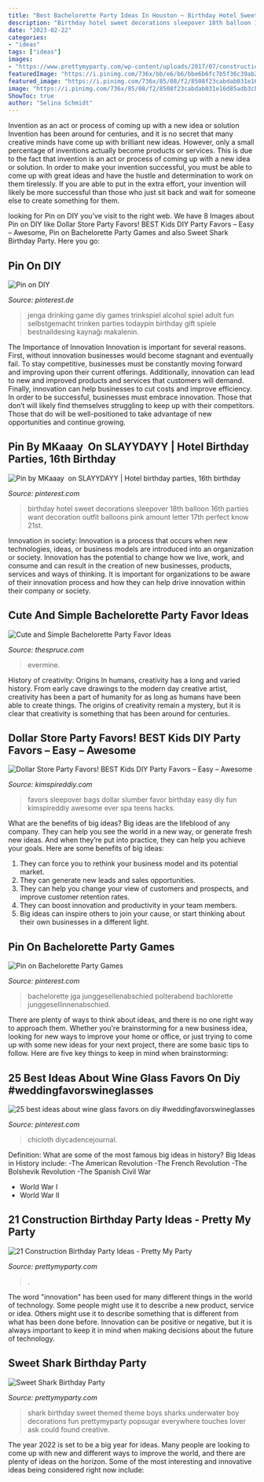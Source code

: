 ```yaml
---
title: "Best Bachelorette Party Ideas In Houston ~ Birthday Hotel Sweet Decorations Sleepover 18th Balloon 16th Parties Want Decoration Outfit Balloons Pink Amount Letter 17th Perfect Know 21st"
description: "Birthday hotel sweet decorations sleepover 18th balloon 16th parties want decoration outfit balloons pink amount letter 17th perfect know 21st"
date: "2023-02-22"
categories:
- "ideas"
tags: ["ideas"]
images:
- "https://www.prettymyparty.com/wp-content/uploads/2017/07/construction-party-ideas-dessert-table.jpg"
featuredImage: "https://i.pinimg.com/736x/bb/e6/b6/bbe6b6fc7b5f36c39ab2aa39f1c458b5.jpg"
featured_image: "https://i.pinimg.com/736x/85/08/f2/8508f23cabdab031e16d85adb3cbe711.jpg"
image: "https://i.pinimg.com/736x/85/08/f2/8508f23cabdab031e16d85adb3cbe711.jpg"
ShowToc: true
author: "Selina Schmidt"
---
```



Invention as an act or process of coming up with a new idea or solution
Invention has been around for centuries, and it is no secret that many creative minds have come up with brilliant new ideas. However, only a small percentage of inventions actually become products or services. This is due to the fact that invention is an act or process of coming up with a new idea or solution. In order to make your invention successful, you must be able to come up with great ideas and have the hustle and determination to work on them tirelessly. If you are able to put in the extra effort, your invention will likely be more successful than those who just sit back and wait for someone else to create something for them.

	

		
looking for Pin on DIY you've visit to the right web. We have 8 Images about Pin on DIY like Dollar Store Party Favors! BEST Kids DIY Party Favors – Easy – Awesome, Pin on Bachelorette Party Games and also Sweet Shark Birthday Party. Here you go:
		
    
## Pin On DIY

<img loading=lazy src="https://i.pinimg.com/736x/8d/53/c6/8d53c6581953959f29f9c41f2e9f5f69.jpg" onerror="this.onerror=null;this.src='https://tse2.mm.bing.net/th?id=OIP.JgXDF2JexOPlXepaZLBpawHaJ3&amp;pid=15.1';" alt="Pin on DIY">

_Source: pinterest.de_

>jenga drinking game diy games trinkspiel alcohol spiel adult fun selbstgemacht trinken parties todaypin birthday gift spiele bestnaildesing kaynağı makalenin. 

	

The Importance of Innovation
Innovation is important for several reasons. First, without innovation businesses would become stagnant and eventually fail. To stay competitive, businesses must be constantly moving forward and improving upon their current offerings. Additionally, innovation can lead to new and improved products and services that customers will demand. Finally, innovation can help businesses to cut costs and improve efficiency.
In order to be successful, businesses must embrace innovation. Those that don’t will likely find themselves struggling to keep up with their competitors. Those that do will be well-positioned to take advantage of new opportunities and continue growing.

    
## Pin By MKaaay ️ On SLAYYDAYY | Hotel Birthday Parties, 16th Birthday

<img loading=lazy src="https://i.pinimg.com/736x/bb/e6/b6/bbe6b6fc7b5f36c39ab2aa39f1c458b5.jpg" onerror="this.onerror=null;this.src='https://tse2.mm.bing.net/th?id=OIP.UDnKAi6-wG5U7FT-UNxakwHaJ4&amp;pid=15.1';" alt="Pin by MKaaay ️ on SLAYYDAYY | Hotel birthday parties, 16th birthday">

_Source: pinterest.com_

>birthday hotel sweet decorations sleepover 18th balloon 16th parties want decoration outfit balloons pink amount letter 17th perfect know 21st. 

	

Innovation in society:
Innovation is a process that occurs when new technologies, ideas, or business models are introduced into an organization or society. Innovation has the potential to change how we live, work, and consume and can result in the creation of new businesses, products, services and ways of thinking. It is important for organizations to be aware of their innovation process and how they can help drive innovation within their company or society.

    
## Cute And Simple Bachelorette Party Favor Ideas

<img loading=lazy src="https://www.thespruce.com/thmb/R76gbE8F0i1KvzUqh4WPTz9km4M=/960x0/filters:no_upscale():max_bytes(150000):strip_icc()/bachelorette-5-56b82aa75f9b5829f83daa8b.jpg" onerror="this.onerror=null;this.src='https://tse3.mm.bing.net/th?id=OIP.bqeRvoJwBHQ0snyO-b5UigHaKJ&amp;pid=15.1';" alt="Cute and Simple Bachelorette Party Favor Ideas">

_Source: thespruce.com_

>evermine. 

	

History of creativity: Origins
In humans, creativity has a long and varied history. From early cave drawings to the modern day creative artist, creativity has been a part of humanity for as long as humans have been able to create things. The origins of creativity remain a mystery, but it is clear that creativity is something that has been around for centuries.

    
## Dollar Store Party Favors! BEST Kids DIY Party Favors – Easy – Awesome

<img loading=lazy src="https://kimspireddiy.com/wp-content/uploads/2020/01/party-favors-dollar-store-eyelashes-1-1.jpg" onerror="this.onerror=null;this.src='https://tse2.mm.bing.net/th?id=OIP.he3NaUmKcLQG_HaUE9TgzwHaJ4&amp;pid=15.1';" alt="Dollar Store Party Favors! BEST Kids DIY Party Favors – Easy – Awesome">

_Source: kimspireddiy.com_

>favors sleepover bags dollar slumber favor birthday easy diy fun kimspireddiy awesome ever spa teens hacks. 

	

What are the benefits of big ideas?
Big ideas are the lifeblood of any company. They can help you see the world in a new way, or generate fresh new ideas. And when they’re put into practice, they can help you achieve your goals. Here are some benefits of big ideas: 
1. They can force you to rethink your business model and its potential market.
2. They can generate new leads and sales opportunities.
3. They can help you change your view of customers and prospects, and improve customer retention rates. 
4. They can boost innovation and productivity in your team members. 
5. Big ideas can inspire others to join your cause, or start thinking about their own businesses in a different light. 

    
## Pin On Bachelorette Party Games

<img loading=lazy src="https://i.pinimg.com/736x/85/08/f2/8508f23cabdab031e16d85adb3cbe711.jpg" onerror="this.onerror=null;this.src='https://tse4.mm.bing.net/th?id=OIP.1K9htKC3jkX03svyE_Co0wAAAA&amp;pid=15.1';" alt="Pin on Bachelorette Party Games">

_Source: pinterest.com_

>bachelorette jga junggesellenabschied polterabend bachlorette junggesellinnenabschied. 

	

There are plenty of ways to think about ideas, and there is no one right way to approach them. Whether you're brainstorming for a new business idea, looking for new ways to improve your home or office, or just trying to come up with some new ideas for your next project, there are some basic tips to follow. Here are five key things to keep in mind when brainstorming: 

    
## 25 Best Ideas About Wine Glass Favors On Diy #weddingfavorswineglasses

<img loading=lazy src="https://i.pinimg.com/736x/b3/f5/3e/b3f53ed292600491052d2b92d8660c1f.jpg" onerror="this.onerror=null;this.src='https://tse3.mm.bing.net/th?id=OIP.kgPBWxYComCHlbWSM6WEagHaJ3&amp;pid=15.1';" alt="25 best ideas about wine glass favors on diy #weddingfavorswineglasses">

_Source: pinterest.com_

>chicloth diycadencejournal. 

	

Definition: What are some of the most famous big ideas in history?
Big Ideas in History include: 
-The American Revolution 
-The French Revolution 
-The Bolshevik Revolution 
-The Spanish Civil War 
- World War I 
- World War II

    
## 21 Construction Birthday Party Ideas - Pretty My Party

<img loading=lazy src="https://www.prettymyparty.com/wp-content/uploads/2017/07/construction-party-ideas-dessert-table.jpg" onerror="this.onerror=null;this.src='https://tse4.mm.bing.net/th?id=OIP.FNiygM3jkBkMzPpRjGd0IgHaJ4&amp;pid=15.1';" alt="21 Construction Birthday Party Ideas - Pretty My Party">

_Source: prettymyparty.com_

>. 

	

The word "innovation" has been used for many different things in the world of technology. Some people might use it to describe a new product, service or idea. Others might use it to describe something that is different from what has been done before. Innovation can be positive or negative, but it is always important to keep it in mind when making decisions about the future of technology.

    
## Sweet Shark Birthday Party

<img loading=lazy src="http://www.prettymyparty.com/wp-content/uploads/2015/03/shark-themed-birthday-party-ideas.jpg" onerror="this.onerror=null;this.src='https://tse4.mm.bing.net/th?id=OIP.w0dQj-NX-3_I4lKgwhAa2gHaKl&amp;pid=15.1';" alt="Sweet Shark Birthday Party">

_Source: prettymyparty.com_

>shark birthday sweet themed theme boys sharks underwater boy decorations fun prettymyparty popsugar everywhere touches lover ask could found creative. 

	

The year 2022 is set to be a big year for ideas. Many people are looking to come up with new and different ways to improve the world, and there are plenty of ideas on the horizon. Some of the most interesting and innovative ideas being considered right now include: 


